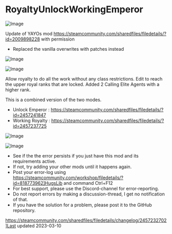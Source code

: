 # RoyaltyUnlockWorkingEmperor

![Image](https://i.imgur.com/buuPQel.png)

Update of YAYOs mod
https://steamcommunity.com/sharedfiles/filedetails/?id=2009898228
with permission

- Replaced the vanilla overwrites with patches instead

![Image](https://i.imgur.com/pufA0kM.png)

	
![Image](https://i.imgur.com/Z4GOv8H.png)

Allow royalty to do all the work without any class restrictions.
Edit to reach the upper royal ranks that are locked.
Added 2 Calling Elite Agents with a higher rank.

This is a combined version of the two modes.
- Unlock Emperor : https://steamcommunity.com/sharedfiles/filedetails/?id=2457241847
- Working Royalty : https://steamcommunity.com/sharedfiles/filedetails/?id=2457237725


![Image](https://i.imgur.com/p7Fv1Z6.gif)


![Image](https://i.imgur.com/PwoNOj4.png)



-  See if the the error persists if you just have this mod and its requirements active.
-  If not, try adding your other mods until it happens again.
-  Post your error-log using https://steamcommunity.com/workshop/filedetails/?id=818773962]HugsLib and command Ctrl+F12
-  For best support, please use the Discord-channel for error-reporting.
-  Do not report errors by making a discussion-thread, I get no notification of that.
-  If you have the solution for a problem, please post it to the GitHub repository.




https://steamcommunity.com/sharedfiles/filedetails/changelog/2457232702]Last updated 2023-03-10
